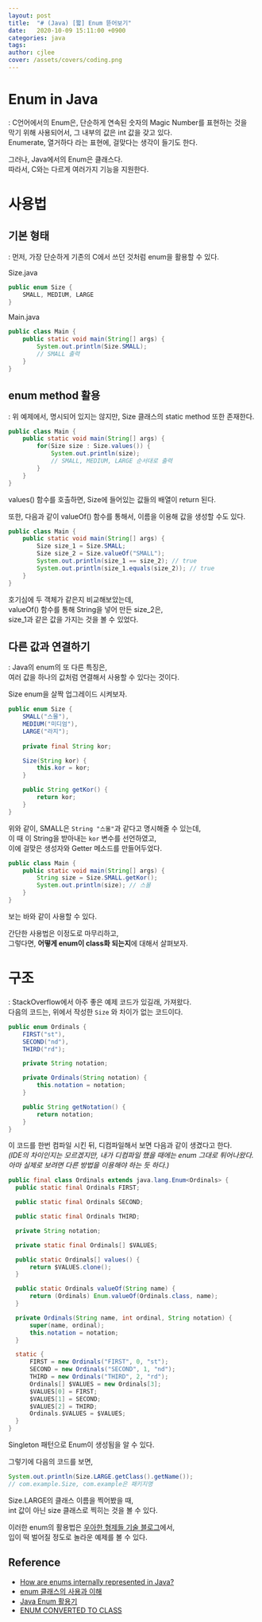 ```yaml
---
layout: post
title:  "# (Java) [짧] Enum 뜯어보기"
date:   2020-10-09 15:11:00 +0900
categories: java
tags: 
author: cjlee
cover: /assets/covers/coding.png
---
```


# Enum in Java
: C언어에서의 Enum은, 단순하게 연속된 숫자의 Magic Number를 표현하는 것을  
막기 위해 사용되어서, 그 내부의 값은 int 값을 갖고 있다.  
Enumerate, 열거하다 라는 표현에, 걸맞다는 생각이 들기도 한다.

그러나, Java에서의 Enum은 클래스다.  
따라서, C와는 다르게 여러가지 기능을 지원한다.  

# 사용법
## 기본 형태
: 먼저, 가장 단순하게 기존의 C에서 쓰던 것처럼 enum을 활용할 수 있다.

Size.java
```java
public enum Size {
    SMALL, MEDIUM, LARGE
}
```
Main.java
```java
public class Main {
    public static void main(String[] args) {
        System.out.println(Size.SMALL);
        // SMALL 출력
    }
}
```

## enum method 활용
: 위 예제에서, 명시되어 있지는 않지만, Size 클래스의 static method 또한 존재한다.

```java
public class Main {
    public static void main(String[] args) {
        for(Size size : Size.values()) {
            System.out.println(size);
            // SMALL, MEDIUM, LARGE 순서대로 출력
        }
    }
}
```

values() 함수를 호출하면, Size에 들어있는 값들의 배열이 return 된다.

또한, 다음과 같이 valueOf() 함수를 통해서, 이름을 이용해 값을 생성할 수도 있다.

```java
public class Main {
    public static void main(String[] args) {
        Size size_1 = Size.SMALL;
        Size size_2 = Size.valueOf("SMALL");
        System.out.println(size_1 == size_2); // true
        System.out.println(size_1.equals(size_2)); // true
    }
}
```

호기심에 두 객체가 같은지 비교해보았는데,  
valueOf() 함수를 통해 String을 넣어 만든 size_2은,  
size_1과 같은 값을 가지는 것을 볼 수 있었다.


## 다른 값과 연결하기
: Java의 enum의 또 다른 특징은,   
여러 값을 하나의 값처럼 연결해서 사용할 수 있다는 것이다.

Size enum을 살짝 업그레이드 시켜보자.

```java
public enum Size {
    SMALL("스몰"),
    MEDIUM("미디엄"),
    LARGE("라지");
    
    private final String kor;

    Size(String kor) {
        this.kor = kor;
    }

    public String getKor() {
        return kor;
    }
}
```

위와 같이, SMALL은 `String "스몰"`과 같다고 명시해줄 수 있는데,  
이 때 이 String을 받아내는 `kor` 변수를 선언하였고,  
이에 걸맞은 생성자와 Getter 메소드를 만들어두었다.


```java
public class Main {
    public static void main(String[] args) {
        String size = Size.SMALL.getKor();
        System.out.println(size); // 스몰
    }
}
```

보는 바와 같이 사용할 수 있다.

간단한 사용법은 이정도로 마무리하고,  
그렇다면, **어떻게 enum이 class화 되는지**에 대해서 살펴보자.

# 구조
: StackOverflow에서 아주 좋은 예제 코드가 있길래, 가져왔다.  
다음의 코드는, 위에서 작성한 `Size` 와 차이가 없는 코드이다.

```java
public enum Ordinals {
    FIRST("st"),
    SECOND("nd"),
    THIRD("rd");

    private String notation;

    private Ordinals(String notation) {
        this.notation = notation;
    }

    public String getNotation() {
        return notation;
    }
}
```

이 코드를 한번 컴파일 시킨 뒤, 디컴파일해서 보면 다음과 같이 생겼다고 한다.  
*(IDE의 차이인지는 모르겠지만, 내가 디컴파일 했을 때에는 enum 그대로 튀어나왔다.  
아마 실제로 보려면 다른 방법을 이용해야 하는 듯 하다.)*

```java
public final class Ordinals extends java.lang.Enum<Ordinals> {
  public static final Ordinals FIRST;

  public static final Ordinals SECOND;

  public static final Ordinals THIRD;

  private String notation;

  private static final Ordinals[] $VALUES;

  public static Ordinals[] values() {
      return $VALUES.clone();
  }

  public static Ordinals valueOf(String name) {
      return (Ordinals) Enum.valueOf(Ordinals.class, name);
  }

  private Ordinals(String name, int ordinal, String notation) {
      super(name, ordinal);
      this.notation = notation;
  }

  static {
      FIRST = new Ordinals("FIRST", 0, "st");
      SECOND = new Ordinals("SECOND", 1, "nd");
      THIRD = new Ordinals("THIRD", 2, "rd");
      Ordinals[] $VALUES = new Ordinals[3];
      $VALUES[0] = FIRST;
      $VALUES[1] = SECOND;
      $VALUES[2] = THIRD;
      Ordinals.$VALUES = $VALUES;
  }
}
```

Singleton 패턴으로 Enum이 생성됨을 알 수 있다.

그렇기에 다음의 코드를 보면,
```java
System.out.println(Size.LARGE.getClass().getName());
// com.example.Size, com.example은 패키지명
```

Size.LARGE의 클래스 이름을 찍어봤을 때,   
int 값이 아닌 size 클래스로 찍히는 것을 볼 수 있다.

이러한 enum의 활용법은 [우아한 형제들 기술 블로그](https://woowabros.github.io/tools/2017/07/10/java-enum-uses.html)에서,  
입이 떡 벌어질 정도로 놀라운 예제를 볼 수 있다.



## Reference
- [How are enums internally represented in Java?](https://stackoverflow.com/questions/32354107/how-are-enums-internally-represented-in-java)
- [enum 클래스의 사용과 이해](https://www.opentutorials.org/module/1226/8025)
- [Java Enum 활용기](https://woowabros.github.io/tools/2017/07/10/java-enum-uses.html)
- [ENUM CONVERTED TO CLASS](https://theopentutorials.com/tutorials/java/enum/enum-converted-to-class/)